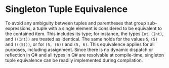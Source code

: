 # Singleton Tuple Equivalence

To avoid any ambiguity between tuples and parentheses that group sub-expressions, a tuple with a single element is considered to be equivalent to the contained item. This includes its type; for instance, the types `Int`, `(Int)`, and `((Int))` are treated as identical. The same holds for the values `5`, `(5)` and `(((5)))`, or for `(5, (6))` and `(5, 6)`. This equivalence applies for all purposes, including assignment. Since there is no dynamic dispatch or reflection in Q# and all types in Q# are resolvable at compile-time, singleton tuple equivalence can be readily implemented during compilation.



